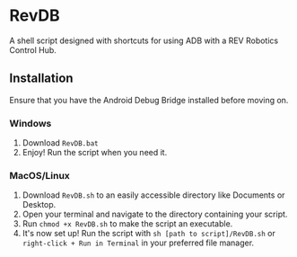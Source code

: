 # RevDB
A shell script designed with shortcuts for using ADB with a REV Robotics Control Hub.

## Installation

Ensure that you have the Android Debug Bridge installed before moving on.

### Windows
1. Download `RevDB.bat`
2. Enjoy! Run the script when you need it.

### MacOS/Linux
1. Download `RevDB.sh` to an easily accessible directory like Documents or Desktop.
2. Open your terminal and navigate to the directory containing your script.
3. Run `chmod +x RevDB.sh` to make the script an executable.
4. It's now set up! Run the script with `sh [path to script]/RevDB.sh` or `right-click + Run in Terminal` in your preferred file manager.
